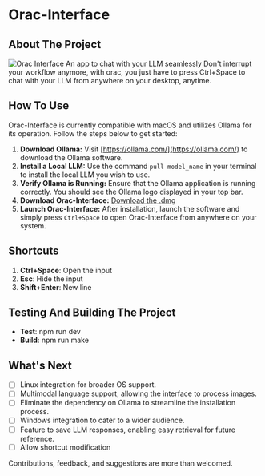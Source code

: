 # Orac-Interface

## About The Project
![Orac Interface](https://i.ibb.co/GRYs9sL/orac-demo-pic.png)
An app to chat with your LLM seamlessly
Don't interrupt your workflow anymore, with orac, you just have to press Ctrl+Space to chat with your LLM from anywhere on your desktop, anytime.

## How To Use

Orac-Interface is currently compatible with macOS and utilizes Ollama for its operation. Follow the steps below to get started:

1. **Download Ollama:** Visit [https://ollama.com/](https://ollama.com/) to download the Ollama software.
2. **Install a Local LLM:** Use the command `pull model_name` in your terminal to install the local LLM you wish to use.
3. **Verify Ollama is Running:** Ensure that the Ollama application is running correctly. You should see the Ollama logo displayed in your top bar.
4. **Download Orac-Interface:** [Download the .dmg](https://github.com/hlouar/orac-interface/releases/download/v0.0.1-alpha/Orac_Interface.dmg)
5. **Launch Orac-Interface:** After installation, launch the software and simply press `Ctrl+Space` to open Orac-Interface from anywhere on your system.


## Shortcuts
1. **Ctrl+Space**: Open the input
2. **Esc**: Hide the input
3. **Shift+Enter**: New line

## Testing And Building The Project
- **Test**: npm run dev
- **Build**: npm run make

## What's Next

- [ ] Linux integration for broader OS support.
- [ ] Multimodal language support, allowing the interface to process images.
- [ ] Eliminate the dependency on Ollama to streamline the installation process.
- [ ] Windows integration to cater to a wider audience.
- [ ] Feature to save LLM responses, enabling easy retrieval for future reference.
- [ ] Allow shortcut modification

Contributions, feedback, and suggestions are more than welcomed.

